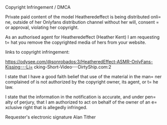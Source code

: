 

Copyright Infringement / DMCA

Private paid content of the model Heatheredeffect is being distributed onli= ne, outside of her Onlyfans distribution channel without her will, consent = or approval, violating her copyright.

As an authorised agent for Heatheredeffect (Heather Kent) I am requesting t= hat you remove the copyrighted media of hers from your website.

links to copyright infringement:

https://odysee.com/@sonrobados:3/HeatheredEffect-ASMR-OnlyFans-Kissing---Li= cking-Short-Video---DirtyShip.com:2

I state that I have a good faith belief that use of the material in the man= ner complained of is not authorized by the copyright owner, its agent, or t= he law.

I state that the information in the notification is accurate, and under pen= alty of perjury, that I am authorized to act on behalf of the owner of an e= xclusive right that is allegedly infringed.

Requester's electronic signature Alan Tither
